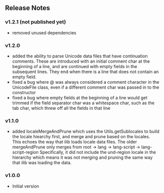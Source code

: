 ## Release Notes

### v1.2.1 (not published yet)

- removed unused dependencies

### v1.2.0

- added the ability to parse Unicode data files that have continuation
  comments. These are introduced with an initial comment char at the
  beginning of a line, and are continued with empty fields in the
  subsequent lines. They end when there is a line that does not contain
  an empty field.
- fixed a bug where @ was always considered a comment character in the
  UnicodeFile class, even if a different comment char was passed in to
  the constructor
- fixed a bug where empty fields at the beginning of a line would get
  trimmed if the field separator char was a whitespace char, such as the
  tab char, which threw off all the fields in that line

### v1.1.0

- added localeMergeAndPrune which uses the Utils.getSublocales to build
  the locale hiearchy first, and merge and prune based on the locales.
  This echoes the way that ilib loads locale data files.
  The older mergeAndPrune only merges from root -> lang -> 
  lang-script -> lang-script-region
  Specifically, it did not include the und-region locale in the hierarchy
  which means it was not merging and pruning the same way that ilib
  was loading the data.

### v1.0.0

- Initial version
